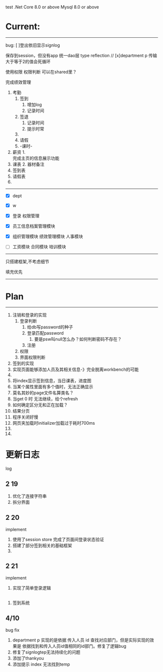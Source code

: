 test
.Net Core 8.0 or above
Mysql 8.0 or above

# Current:
---
bug:
[ ]登出依旧显示signlog

保存到session，但没有app
统一dao层 type reflection
// [x]department p 传输大于等于2的值会死循环



使用权限
权限判断
可以在shared里？



完成绩效管理
1. 考勤
   1. 签到
      1. 增加log
      2. 记录时间
   2. 签退
      1. 记录时间
      2. 提示时常
   3. 
   4. 请假
   5. -课时-
2. 薪资
   1.  
完成主页的信息展示功能
1. 课表
   2. 器材备注
2. 签到表
3. 请假表
4. 
---

- [x] dept
- [x] w
- [X] 登录 权限管理

- [x] 员工信息档案管理模块
- [x] 组织管理模块
绩效管理模块
人事模块 
- [ ] 工资模块
合同模块
培训模块


---
只搭建框架,不考虑细节

填充优先

---
# Plan
---
1. 注销和登录的实现
   1. 登录判断
      1. 给db写password的种子
      2. 登录匹配password
         1. 要是psw叫null怎么办？如何判断密码不存在？
      3. 注册
   2. 权限
   3. 界面权限判断
2. 签到的实现
3. 实现页面能够添加人员及其相关信息-》完全脱离workbench的可能
4. 
5. 将index显示签到信息，当日课表，进度图
6. 当某个属性里面有多个值时，无法正确显示
7. 莫名其妙的page文件名算类名？
8. 当get 0 时 无法继续，给个refresh
9.  如何确定区分无和正在加载？
10. 结果分页
11. 程序关闭好慢
12. 网页夹加载时initializer加载过于耗时700ms
13. 
14. 

# 更新日志
log
## 2 19
1. 优化了连接字符串
2. 拆分界面

## 2 20
implement
1. 使用了session store 完成了页面间登录状态验证
2. 搭建了部分签到相关的基础框架
3. 

## 2 21
implement
1. 实现了简单登录逻辑

##
1. 签到系统


## 4/10
bug fix
1. department p 实现的是依据 传入人员 id 查找对应部门，但是实际实现的效果是 依据找到和传入人员id值相同的id部门。修复了逻辑bug
2. 修复了signlogtep无法持续化的问题
3. 添加了thankyou
4. 添加提示 index 无法找到temp
